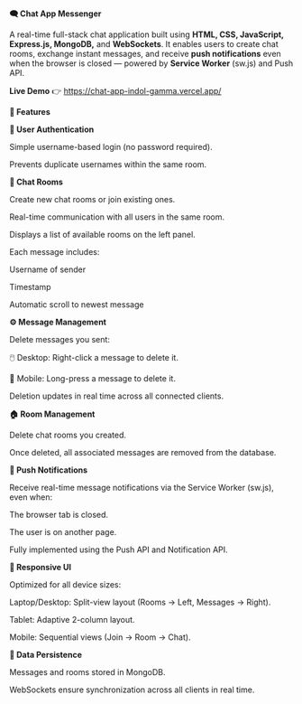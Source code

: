 **🗨️ Chat App Messenger**

A real-time full-stack chat application built using **HTML, CSS, JavaScript, Express.js, MongoDB,** and **WebSockets**.
It enables users to create chat rooms, exchange instant messages, and receive **push notifications** even when the browser is closed — powered by **Service Worker** (sw.js) and Push API.

**Live Demo** 👉 https://chat-app-indol-gamma.vercel.app/

**🚀 Features**

**👤 User Authentication**

Simple username-based login (no password required).

Prevents duplicate usernames within the same room.

**💬 Chat Rooms**

Create new chat rooms or join existing ones.

Real-time communication with all users in the same room.

Displays a list of available rooms on the left panel.

Each message includes:

Username of sender

Timestamp

Automatic scroll to newest message

**⚙️ Message Management**

Delete messages you sent:

🖱️ Desktop: Right-click a message to delete it.

📱 Mobile: Long-press a message to delete it.

Deletion updates in real time across all connected clients.

**🏠 Room Management**

Delete chat rooms you created.

Once deleted, all associated messages are removed from the database.

**🔔 Push Notifications**

Receive real-time message notifications via the Service Worker (sw.js), even when:

The browser tab is closed.

The user is on another page.

Fully implemented using the Push API and Notification API.

**📱 Responsive UI**

Optimized for all device sizes:

Laptop/Desktop: Split-view layout (Rooms → Left, Messages → Right).

Tablet: Adaptive 2-column layout.

Mobile: Sequential views (Join → Room → Chat).

**💾 Data Persistence**

Messages and rooms stored in MongoDB.

WebSockets ensure synchronization across all clients in real time.
